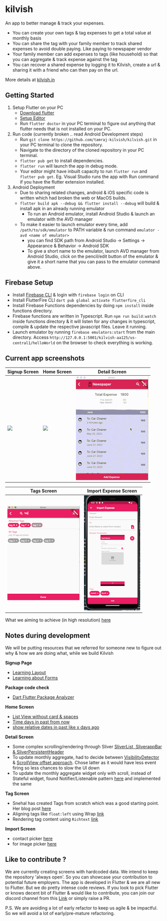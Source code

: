 # kilvish

An app to better manage & track your expenses.

- You can create your own tags & tag expenses to get a total value at monthly basis
- You can share the tag with your family member to track shared expenses to avoid double paying. Like paying to newspaper vendor
- Your family member can add expenses to tags (like household) so that you can aggregate & track expense against the tag
- You can recover a shared expense by logging it to Kilvish, create a url & sharing it with a friend who can then pay on the url.

More details at [kilvish.in](https://kilvish.in)

## Getting Started

1. Setup Flutter on your PC
   - [Download flutter](https://docs.flutter.dev/get-started/install)
   - [Setup Editor](https://docs.flutter.dev/get-started/editor?tab=vscode)
   - Run `flutter doctor` in your PC terminal to figure out anything that flutter needs that is not installed on your PC.
2. Run code (currently broken .. read Android Development steps)
   - Run `git clone https://github.com/tamraj-kilvish/kilvish.git` in your PC terminal to clone the repository.
   - Navigate to the directory of the cloned repository in your PC terminal.
   - `flutter pub get` to install dependencies.
   - `flutter run` will launch the app in debug mode.
   - Your editor might have inbuilt capacity to run `flutter run` and `flutter pub get`. Eg. Visual Studio runs the app with Run command if you have the flutter extension installed.
3. Android Deployment
   - Due to sharing related changes, android & iOS specific code is written which had broken the web or MacOS builds.
   - `flutter build apk --debug && flutter install --debug` will build & install apk in an already running emulator
     - To run an Android emulator, install Android Studio & launch an emulator with the AVD manager
   - To make it easier to launch emulator every time, add `/path/to/sdk/emulator` to PATH variable & run command `emulator -avd <name of emulator>`
     - you can find SDK path from Android Studio -> Settings -> Appearance & Behavior -> Android SDK
     - To give a short name to the emulator, launch AVD manager from Android Studio, click on the pencil/edit button of the emulator & give it a short name that you can pass to the emulator command above.

## Firebase Setup

- Install [Firebase CLI](https://firebase.google.com/docs/cli?hl=en&authuser=0#install_the_firebase_cli) & login with `firebase login` on CLI
- Install FlutterFire CLI `dart pub global activate flutterfire_cli`
- Install Firebase Functions dependencies by doing `npm install` inside functions directory.
- Firebase functions are written in Typescript. Run `npm run build:watch` inside functions directory & it will listen for any changes in typescript, compile & update the respective javascript files. Leave it running.
- Launch emulator by running `firebase emulators:start` from the main directory. Access `http://127.0.0.1:5001/kilvish-aa125/us-central1/helloWorld` on the browser to check everything is working.

## Current app screenshots

| **Signup Screen**                  | **Home Screen**                  | **Detail Screen**                  |
| ---------------------------------- | -------------------------------- | ---------------------------------- |
| ![](screenshots/signup-screen.png) | ![](screenshots/home-screen.png) | ![](screenshots/detail_screen.gif) |

| **Tags Screen**                           | **Import Expense Screen**                           |
| ----------------------------------------- | --------------------------------------------------- |
| ![](screenshots/tags-screen.png) | ![](screenshots/import-expense-screen.png) |

What we aiming to achieve (in high resolution) [here](https://app.moqups.com/4J1cgkPSrhVkHQJhlKViEu4fKGFXatNp/view/page/ae8fe8eb0?ui=0&fit_width=1)

## Notes during development

We will be putting resources that we referred for someone new to figure out why & how we are doing what, while we build Kilvish

**Signup Page**

- [Learning Layout](https://docs.flutter.dev/development/ui/layout)
- [Learning about Forms](https://docs.flutter.dev/cookbook/forms)

**Package code check**

- [Dart Flutter Package Analyzer](https://github.com/marketplace/actions/dart-flutter-package-analyzer)

**Home Screen**

- [List View without card & spaces](https://codesinsider.com/flutter-listview-example/#ListViewseparated)
- [Time days in past from now](https://stackoverflow.com/questions/61682959/the-date-of-yesterday-in-flutter)
- [show relative dates in past like x days ago](https://pub.dev/packages/jiffy#relative-time)

**Detail Screen**

- Some complex scrolling/rendering through Sliver [SliverList, SliverappBar & SliverPersistentHeader](https://medium.com/flutter/slivers-demystified-6ff68ab0296f)
- To update monthly aggregate, had to decide between [VisibilityDetector](https://stackoverflow.com/questions/63573632/how-to-get-the-index-number-on-scroll-for-listview-in-flutter) & [ScrollView offset approach](https://github.com/flutter/flutter/issues/19941). Chose latter as it would have less event firing so less chances to slow the UI down
- To update the monthly aggregate widget only with scroll, instead of Stateful widget, found Notifier/Listenable pattern [here](https://api.flutter.dev/flutter/widgets/ValueListenableBuilder-class.html) and implemented the same

**Tag Screen**

- Snehal has created Tags from scratch which was a good starting point. Her blog post [here](https://medium.com/nonstopio/flutter-tags-7410bd6a5835)
- Aligning tags like `float:left` using Wrap [link](https://stackoverflow.com/questions/48051289/how-do-you-align-widgets-like-css-float-with-flutter-ui)
- Rendering tag content using `Richtext` [link](https://www.codegrepper.com/code-examples/javascript/flutter+text+and+suffix+icon+)

**Import Screen**

- contact picker [here](https://pub.dev/packages/fluttercontactpicker/example)
- for image picker [here](https://pub.dev/packages/image_picker)

## Like to contribute ?

We are currently creating screens with hardcoded data. We intend to keep the repository 'always open'. So you can showcase your contribution to potential future employers. The app is developed in Flutter & we are all new to Flutter. But we do pretty intense code reviews. If you look to pick Flutter or knows decent bit of Flutter & would like to contribute, you can join our discord channel from this [Link](https://discord.gg/fhW8AgR9) or simply raise a PR.

P.S. We are avoiding a lot of early refactor to keep us agile & be impactful. So we will avoid a lot of early/pre-mature refactoring.
